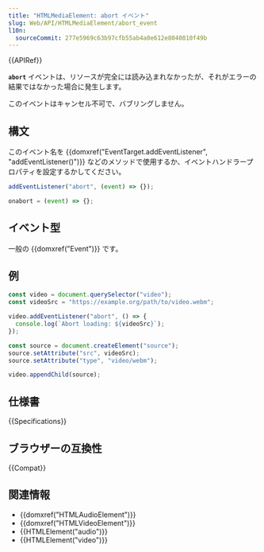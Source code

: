 ```yaml
---
title: "HTMLMediaElement: abort イベント"
slug: Web/API/HTMLMediaElement/abort_event
l10n:
  sourceCommit: 277e5969c63b97cfb55ab4a0e612e8040810f49b
---
```


{{APIRef}}

**`abort`** イベントは、リソースが完全には読み込まれなかったが、それがエラーの結果ではなかった場合に発生します。

このイベントはキャンセル不可で、バブリングしません。

## 構文

このイベント名を {{domxref("EventTarget.addEventListener", "addEventListener()")}} などのメソッドで使用するか、イベントハンドラープロパティを設定するかしてください。

```js
addEventListener("abort", (event) => {});

onabort = (event) => {};
```

## イベント型

一般の {{domxref("Event")}} です。

## 例

```js
const video = document.querySelector("video");
const videoSrc = "https://example.org/path/to/video.webm";

video.addEventListener("abort", () => {
  console.log(`Abort loading: ${videoSrc}`);
});

const source = document.createElement("source");
source.setAttribute("src", videoSrc);
source.setAttribute("type", "video/webm");

video.appendChild(source);
```

## 仕様書

{{Specifications}}

## ブラウザーの互換性

{{Compat}}

## 関連情報

- {{domxref("HTMLAudioElement")}}
- {{domxref("HTMLVideoElement")}}
- {{HTMLElement("audio")}}
- {{HTMLElement("video")}}
